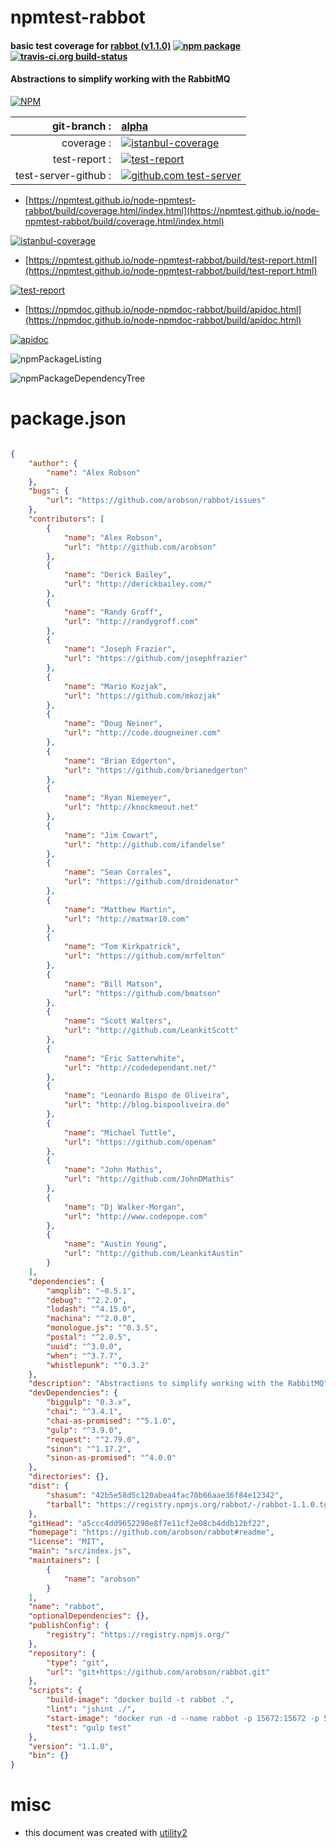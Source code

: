 # npmtest-rabbot

#### basic test coverage for  [rabbot (v1.1.0)](https://github.com/arobson/rabbot#readme)  [![npm package](https://img.shields.io/npm/v/npmtest-rabbot.svg?style=flat-square)](https://www.npmjs.org/package/npmtest-rabbot) [![travis-ci.org build-status](https://api.travis-ci.org/npmtest/node-npmtest-rabbot.svg)](https://travis-ci.org/npmtest/node-npmtest-rabbot)

#### Abstractions to simplify working with the RabbitMQ

[![NPM](https://nodei.co/npm/rabbot.png?downloads=true&downloadRank=true&stars=true)](https://www.npmjs.com/package/rabbot)

| git-branch : | [alpha](https://github.com/npmtest/node-npmtest-rabbot/tree/alpha)|
|--:|:--|
| coverage : | [![istanbul-coverage](https://npmtest.github.io/node-npmtest-rabbot/build/coverage.badge.svg)](https://npmtest.github.io/node-npmtest-rabbot/build/coverage.html/index.html)|
| test-report : | [![test-report](https://npmtest.github.io/node-npmtest-rabbot/build/test-report.badge.svg)](https://npmtest.github.io/node-npmtest-rabbot/build/test-report.html)|
| test-server-github : | [![github.com test-server](https://npmtest.github.io/node-npmtest-rabbot/GitHub-Mark-32px.png)](https://npmtest.github.io/node-npmtest-rabbot/build/app/index.html) | | build-artifacts : | [![build-artifacts](https://npmtest.github.io/node-npmtest-rabbot/glyphicons_144_folder_open.png)](https://github.com/npmtest/node-npmtest-rabbot/tree/gh-pages/build)|

- [https://npmtest.github.io/node-npmtest-rabbot/build/coverage.html/index.html](https://npmtest.github.io/node-npmtest-rabbot/build/coverage.html/index.html)

[![istanbul-coverage](https://npmtest.github.io/node-npmtest-rabbot/build/screenCapture.buildCi.browser.%252Ftmp%252Fbuild%252Fcoverage.lib.html.png)](https://npmtest.github.io/node-npmtest-rabbot/build/coverage.html/index.html)

- [https://npmtest.github.io/node-npmtest-rabbot/build/test-report.html](https://npmtest.github.io/node-npmtest-rabbot/build/test-report.html)

[![test-report](https://npmtest.github.io/node-npmtest-rabbot/build/screenCapture.buildCi.browser.%252Ftmp%252Fbuild%252Ftest-report.html.png)](https://npmtest.github.io/node-npmtest-rabbot/build/test-report.html)

- [https://npmdoc.github.io/node-npmdoc-rabbot/build/apidoc.html](https://npmdoc.github.io/node-npmdoc-rabbot/build/apidoc.html)

[![apidoc](https://npmdoc.github.io/node-npmdoc-rabbot/build/screenCapture.buildCi.browser.%252Ftmp%252Fbuild%252Fapidoc.html.png)](https://npmdoc.github.io/node-npmdoc-rabbot/build/apidoc.html)

![npmPackageListing](https://npmtest.github.io/node-npmtest-rabbot/build/screenCapture.npmPackageListing.svg)

![npmPackageDependencyTree](https://npmtest.github.io/node-npmtest-rabbot/build/screenCapture.npmPackageDependencyTree.svg)



# package.json

```json

{
    "author": {
        "name": "Alex Robson"
    },
    "bugs": {
        "url": "https://github.com/arobson/rabbot/issues"
    },
    "contributors": [
        {
            "name": "Alex Robson",
            "url": "http://github.com/arobson"
        },
        {
            "name": "Derick Bailey",
            "url": "http://derickbailey.com/"
        },
        {
            "name": "Randy Groff",
            "url": "http://randygroff.com"
        },
        {
            "name": "Joseph Frazier",
            "url": "https://github.com/josephfrazier"
        },
        {
            "name": "Mario Kozjak",
            "url": "https://github.com/mkozjak"
        },
        {
            "name": "Doug Neiner",
            "url": "http://code.dougneiner.com"
        },
        {
            "name": "Brian Edgerton",
            "url": "https://github.com/brianedgerton"
        },
        {
            "name": "Ryan Niemeyer",
            "url": "http://knockmeout.net"
        },
        {
            "name": "Jim Cowart",
            "url": "http://github.com/ifandelse"
        },
        {
            "name": "Sean Corrales",
            "url": "https://github.com/droidenator"
        },
        {
            "name": "Matthew Martin",
            "url": "http://matmar10.com"
        },
        {
            "name": "Tom Kirkpatrick",
            "url": "https://github.com/mrfelton"
        },
        {
            "name": "Bill Matson",
            "url": "https://github.com/bmatson"
        },
        {
            "name": "Scott Walters",
            "url": "http://github.com/LeankitScott"
        },
        {
            "name": "Eric Satterwhite",
            "url": "http://codedependant.net/"
        },
        {
            "name": "Leonardo Bispo de Oliveira",
            "url": "http://blog.bispooliveira.de"
        },
        {
            "name": "Michael Tuttle",
            "url": "https://github.com/openam"
        },
        {
            "name": "John Mathis",
            "url": "http://github.com/JohnDMathis"
        },
        {
            "name": "Dj Walker-Morgan",
            "url": "http://www.codepope.com"
        },
        {
            "name": "Austin Young",
            "url": "http://github.com/LeankitAustin"
        }
    ],
    "dependencies": {
        "amqplib": "~0.5.1",
        "debug": "^2.2.0",
        "lodash": "^4.15.0",
        "machina": "^2.0.0",
        "monologue.js": "^0.3.5",
        "postal": "^2.0.5",
        "uuid": "^3.0.0",
        "when": "^3.7.7",
        "whistlepunk": "^0.3.2"
    },
    "description": "Abstractions to simplify working with the RabbitMQ",
    "devDependencies": {
        "biggulp": "0.3.x",
        "chai": "^3.4.1",
        "chai-as-promised": "^5.1.0",
        "gulp": "^3.9.0",
        "request": "^2.79.0",
        "sinon": "^1.17.2",
        "sinon-as-promised": "^4.0.0"
    },
    "directories": {},
    "dist": {
        "shasum": "42b5e58d5c120abea4fac70b66aae36f84e12342",
        "tarball": "https://registry.npmjs.org/rabbot/-/rabbot-1.1.0.tgz"
    },
    "gitHead": "a5ccc4dd9652298e8f7e11cf2e08cb4ddb12bf22",
    "homepage": "https://github.com/arobson/rabbot#readme",
    "license": "MIT",
    "main": "src/index.js",
    "maintainers": [
        {
            "name": "arobson"
        }
    ],
    "name": "rabbot",
    "optionalDependencies": {},
    "publishConfig": {
        "registry": "https://registry.npmjs.org/"
    },
    "repository": {
        "type": "git",
        "url": "git+https://github.com/arobson/rabbot.git"
    },
    "scripts": {
        "build-image": "docker build -t rabbot .",
        "lint": "jshint ./",
        "start-image": "docker run -d --name rabbot -p 15672:15672 -p 5672:5672 rabbot",
        "test": "gulp test"
    },
    "version": "1.1.0",
    "bin": {}
}
```



# misc
- this document was created with [utility2](https://github.com/kaizhu256/node-utility2)
